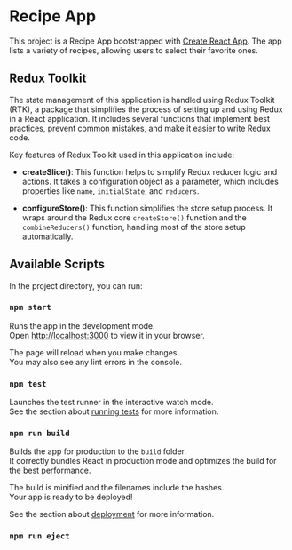 # Recipe App

This project is a Recipe App bootstrapped with [Create React App](https://github.com/facebook/create-react-app). The app lists a variety of recipes, allowing users to select their favorite ones.

## Redux Toolkit

The state management of this application is handled using Redux Toolkit (RTK), a package that simplifies the process of setting up and using Redux in a React application. It includes several functions that implement best practices, prevent common mistakes, and make it easier to write Redux code.

Key features of Redux Toolkit used in this application include:

- **createSlice()**: This function helps to simplify Redux reducer logic and actions. It takes a configuration object as a parameter, which includes properties like `name`, `initialState`, and `reducers`.

- **configureStore()**: This function simplifies the store setup process. It wraps around the Redux core `createStore()` function and the `combineReducers()` function, handling most of the store setup automatically.

## Available Scripts

In the project directory, you can run:

### `npm start`

Runs the app in the development mode.\
Open [http://localhost:3000](http://localhost:3000) to view it in your browser.

The page will reload when you make changes.\
You may also see any lint errors in the console.

### `npm test`

Launches the test runner in the interactive watch mode.\
See the section about [running tests](https://facebook.github.io/create-react-app/docs/running-tests) for more information.

### `npm run build`

Builds the app for production to the `build` folder.\
It correctly bundles React in production mode and optimizes the build for the best performance.

The build is minified and the filenames include the hashes.\
Your app is ready to be deployed!

See the section about [deployment](https://facebook.github.io/create-react-app/docs/deployment) for more information.

### `npm run eject`
